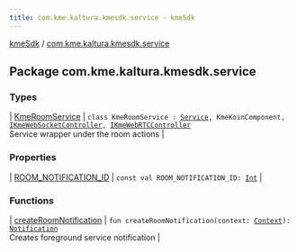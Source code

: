 ```yaml
---
title: com.kme.kaltura.kmesdk.service - kmeSdk
---
```


[kmeSdk](../index.html) / [com.kme.kaltura.kmesdk.service](./index.html)

## Package com.kme.kaltura.kmesdk.service

### Types

| [KmeRoomService](-kme-room-service/index.html) | `class KmeRoomService : `[`Service`](https://developer.android.com/reference/android/app/Service.html)`, KmeKoinComponent, `[`IKmeWebSocketController`](../com.kme.kaltura.kmesdk.controller/-i-kme-web-socket-controller/index.html)`, `[`IKmeWebRTCController`](../com.kme.kaltura.kmesdk.controller/-i-kme-web-r-t-c-controller/index.html)<br>Service wrapper under the room actions |

### Properties

| [ROOM_NOTIFICATION_ID](-r-o-o-m_-n-o-t-i-f-i-c-a-t-i-o-n_-i-d.html) | `const val ROOM_NOTIFICATION_ID: `[`Int`](https://kotlinlang.org/api/latest/jvm/stdlib/kotlin/-int/index.html) |

### Functions

| [createRoomNotification](create-room-notification.html) | `fun createRoomNotification(context: `[`Context`](https://developer.android.com/reference/android/content/Context.html)`): `[`Notification`](https://developer.android.com/reference/android/app/Notification.html)<br>Creates foreground service notification |

